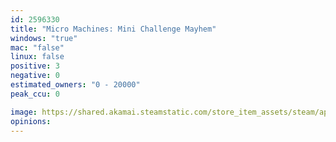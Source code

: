 ```yaml
---
id: 2596330
title: "Micro Machines: Mini Challenge Mayhem"
windows: "true"
mac: "false"
linux: false
positive: 3
negative: 0
estimated_owners: "0 - 20000"
peak_ccu: 0

image: https://shared.akamai.steamstatic.com/store_item_assets/steam/apps/2596330/header.jpg?t=1704727968
opinions:
---
```

